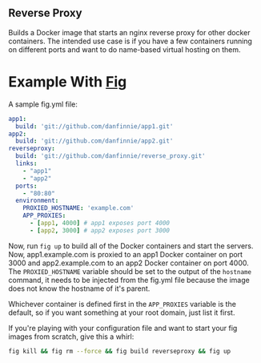 Reverse Proxy
-------------

Builds a Docker image that starts an nginx reverse proxy for other docker
containers.  The intended use case is if you have a few containers running on
different ports and want to do name-based virtual hosting on them.

Example With [Fig](http://orchardup.github.io/fig/)
================

A sample fig.yml file:

```yaml
app1:
  build: 'git://github.com/danfinnie/app1.git'
app2:
  build: 'git://github.com/danfinnie/app2.git'
reverseproxy:
  build: 'git://github.com/danfinnie/reverse_proxy.git'
  links:
    - "app1"
    - "app2"
  ports:
    - "80:80"
  environment:
    PROXIED_HOSTNAME: 'example.com'
    APP_PROXIES: 
      - [app1, 4000] # app1 exposes port 4000
      - [app2, 3000] # app2 exposes port 3000
```

Now, run `fig up` to build all of the Docker containers and start the servers.  Now, app1.example.com is proxied to an app1 Docker container on port 3000 and app2.example.com to an app2 Docker container on port 4000.  The `PROXIED_HOSTNAME` variable should be set to the output of the `hostname` command, it needs to be injected from the fig.yml file because the image does not know the hostname of it's parent.

Whichever container is defined first in the `APP_PROXIES` variable is the default, so if you want something at your root domain, just list it first.

If you're playing with your configuration file and want to start your fig images from scratch, give this a whirl:

```sh
fig kill && fig rm --force && fig build reverseproxy && fig up
```
